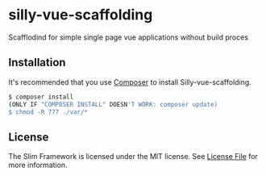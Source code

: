 # silly-vue-scaffolding
Scafflodind for simple single page vue applications without build proces


## Installation

It's recommended that you use [Composer](https://getcomposer.org/) to install Silly-vue-scaffolding.

```bash
$ composer install 
(ONLY IF "COMPOSER INSTALL" DOESN'T WORK: composer update)
$ chmod -R 777 ./var/*
```

## License

The Slim Framework is licensed under the MIT license. See [License File](LICENSE.md) for more information.
